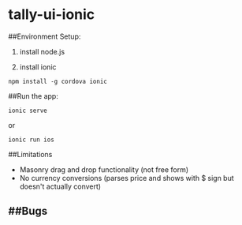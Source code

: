 # tally-ui-ionic

##Environment Setup:

1. install node.js

2. install ionic

`npm install -g cordova ionic`

##Run the app:

  `ionic serve`
  
or

  `ionic run ios`

##Limitations
- Masonry drag and drop functionality (not free form)
- No currency conversions (parses price and shows with $ sign but doesn't actually convert)

##Bugs
- 
